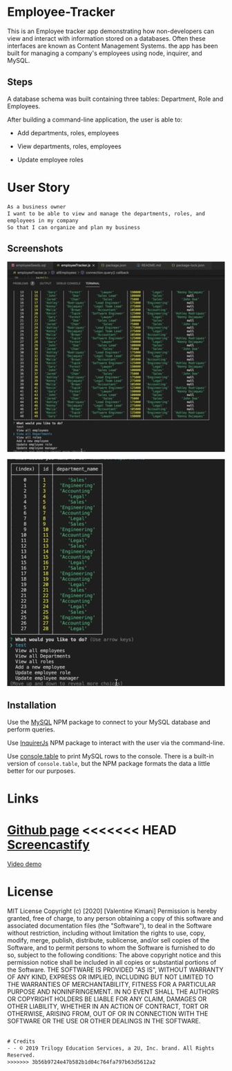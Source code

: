 # Employee-Tracker

This is an Employee tracker app demonstrating how non-developers can view and interact with information stored on a databases. Often these interfaces are known as Content Management Systems. the app has been built for managing a company's employees using node, inquirer, and MySQL. 

## Steps
A database schema was built containing three tables: Department, Role and Employees.

After building a command-line application, the user is able to:

  * Add departments, roles, employees

  * View departments, roles, employees

  * Update employee roles

# User Story
```
As a business owner
I want to be able to view and manage the departments, roles, and employees in my company
So that I can organize and plan my business
```

## Screenshots

![Employees](./images/employees.png)

![Departments](./images/departments.png)

## Installation

 Use the [MySQL](https://www.npmjs.com/package/mysql) NPM package to connect to your MySQL database and perform queries.

 Use [InquirerJs](https://www.npmjs.com/package/inquirer/v/0.2.3) NPM package to interact with the user via the command-line.

 Use [console.table](https://www.npmjs.com/package/console.table) to print MySQL rows to the console. There is a built-in version of `console.table`, but the NPM package formats the data a little better for our purposes.

# Links

 [Github page](https://github.com/Valkimani/Employee-Tracker)
<<<<<<< HEAD
[Screencastify](https://drive.google.com/file/d/1Ppor6jehJM1rmUgpocpnVgqUyRqYWbZP/view)
=======


 [Video demo](https://drive.google.com/file/d/1Ppor6jehJM1rmUgpocpnVgqUyRqYWbZP/view)

# License 

MIT License
Copyright (c) [2020] [Valentine Kimani]
Permission is hereby granted, free of charge, to any person obtaining a copy of this software and associated documentation files (the "Software"), to deal in the Software without restriction, including without limitation the rights to use, copy, modify, merge, publish, distribute, sublicense, and/or sell copies of the Software, and to permit persons to whom the Software is furnished to do so, subject to the following conditions:
The above copyright notice and this permission notice shall be included in all copies or substantial portions of the Software.
THE SOFTWARE IS PROVIDED "AS IS", WITHOUT WARRANTY OF ANY KIND, EXPRESS OR IMPLIED, INCLUDING BUT NOT LIMITED TO THE WARRANTIES OF MERCHANTABILITY, FITNESS FOR A PARTICULAR PURPOSE AND NONINFRINGEMENT. IN NO EVENT SHALL THE AUTHORS OR COPYRIGHT HOLDERS BE LIABLE FOR ANY CLAIM, DAMAGES OR OTHER LIABILITY, WHETHER IN AN ACTION OF CONTRACT, TORT OR OTHERWISE, ARISING FROM, OUT OF OR IN CONNECTION WITH THE SOFTWARE OR THE USE OR OTHER DEALINGS IN THE SOFTWARE.
```

# Credits
- - © 2019 Trilogy Education Services, a 2U, Inc. brand. All Rights Reserved.
>>>>>>> 3b56b9724e47b582b1d04c764fa797b63d5612a2
